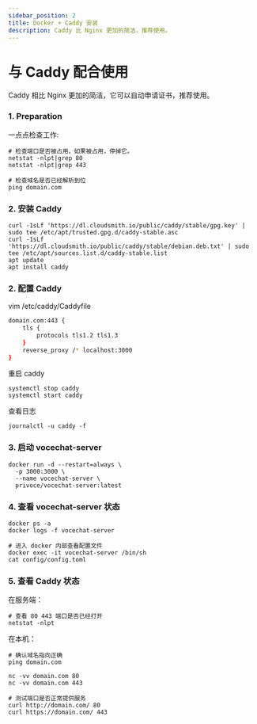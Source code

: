```yaml
---
sidebar_position: 2
title: Docker + Caddy 安装
description: Caddy 比 Nginx 更加的简洁，推荐使用。
---
```


# 与 Caddy 配合使用
Caddy 相比 Nginx 更加的简洁，它可以自动申请证书，推荐使用。   

### 1. Preparation
一点点检查工作:
```shell
# 检查端口是否被占用，如果被占用，停掉它。
netstat -nlpt|grep 80
netstat -nlpt|grep 443

# 检查域名是否已经解析到位
ping domain.com
```

### 2. 安装 Caddy
```shell
curl -1sLf 'https://dl.cloudsmith.io/public/caddy/stable/gpg.key' | sudo tee /etc/apt/trusted.gpg.d/caddy-stable.asc
curl -1sLf 'https://dl.cloudsmith.io/public/caddy/stable/debian.deb.txt' | sudo tee /etc/apt/sources.list.d/caddy-stable.list
apt update
apt install caddy
```
### 2. 配置 Caddy
vim /etc/caddy/Caddyfile
```bash
domain.com:443 {
    tls {
        protocols tls1.2 tls1.3
    }
    reverse_proxy /* localhost:3000
}
```
重启 caddy
```shell
systemctl stop caddy
systemctl start caddy
```
查看日志
```shell
journalctl -u caddy -f
```

### 3. 启动 vocechat-server
```shell
docker run -d --restart=always \
  -p 3000:3000 \
  --name vocechat-server \
  privoce/vocechat-server:latest
```

### 4. 查看 vocechat-server 状态
```shell
docker ps -a
docker logs -f vocechat-server

# 进入 docker 内部查看配置文件
docker exec -it vocechat-server /bin/sh
cat config/config.toml
```

### 5. 查看 Caddy 状态
在服务端：
```shell
# 查看 80 443 端口是否已经打开
netstat -nlpt
```

在本机：
```shell
# 确认域名指向正确
ping domain.com

nc -vv domain.com 80
nc -vv domain.com 443

# 测试端口是否正常提供服务
curl http://domain.com/ 80
curl https://domain.com/ 443
```
